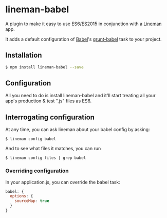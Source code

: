 # lineman-babel

A plugin to make it easy to use ES6/ES2015 in conjunction with a [Lineman](http://linemanjs.com) app.

It adds a default configuration of [Babel](https://babeljs.io)'s [grunt-babel](https://github.com/babel/grunt-babel) task to your project.

## Installation

```bash
$ npm install lineman-babel --save
```


## Configuration

All you need to do is install lineman-babel and it'll start treating all your
app's production & test ".js" files as ES6.

## Interrogating configuration

At any time, you can ask lineman about your babel config by asking:

```
$ lineman config babel
```

And to see what files it matches, you can run

```
$ lineman config files | grep babel
```

### Overriding configuration

In your application.js, you can override the babel task:

``` js
babel: {
  options: {
    sourceMap: true
  }
}
```
